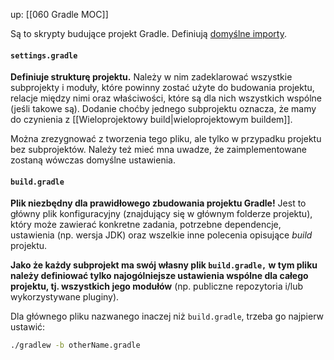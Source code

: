 up: [[060 Gradle MOC]]

Są to skrypty budujące projekt Gradle. Definiują [domyślne importy](https://gradle.github.io/kotlin-dsl-docs/api/org.gradle.kotlin.dsl/-kotlin-build-script/index.html).

#### `settings.gradle`

**Definiuje strukturę projektu.** Należy w nim zadeklarować wszystkie subprojekty i moduły, które powinny zostać użyte do budowania projektu, relacje między nimi oraz właściwości, które są dla nich wszystkich wspólne (jeśli takowe są). Dodanie choćby jednego subprojektu oznacza, że mamy do czynienia z [[Wieloprojektowy build|wieloprojektowym buildem]].

Można zrezygnować z tworzenia tego pliku, ale tylko w przypadku projektu bez subprojektów. Należy też mieć mna uwadze, że zaimplementowane zostaną wówczas domyślne ustawienia.

#### `build.gradle`

**Plik niezbędny dla prawidłowego zbudowania projektu Gradle!** Jest to główny plik konfiguracyjny (znajdujący się w głównym folderze projektu), który może zawierać konkretne zadania, potrzebne dependencje, ustawienia (np. wersja JDK) oraz wszelkie inne polecenia opisujące *build* projektu.

**Jako że każdy subprojekt ma swój własny plik `build.gradle,` w tym pliku należy definiować tylko najogólniejsze ustawienia wspólne dla całego projektu, tj. wszystkich jego modułów** (np. publiczne repozytoria i/lub wykorzystywane pluginy).

Dla głównego pliku nazwanego inaczej niż `build.gradle`, trzeba go najpierw ustawić:

```bash
./gradlew -b otherName.gradle
```
